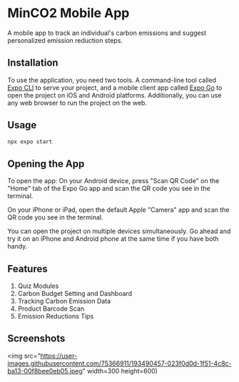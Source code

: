 # MinCO2 Mobile App

A mobile app to track an individual's carbon emissions and suggest personalized emission reduction steps.

## Installation

To use the application, you need two tools. A command-line tool called [Expo CLI](https://docs.expo.dev/get-started/installation/#1-expo-cli) to serve your project, and a mobile client app called [Expo Go](https://docs.expo.dev/get-started/installation/#2-expo-go-app-for-ios-and) to open the project on iOS and Android platforms. Additionally, you can use any web browser to run the project on the web.


## Usage

```python
npx expo start
```

## Opening the App
To open the app:
On your Android device, press "Scan QR Code" on the "Home" tab of the Expo Go app and scan the QR code you see in the terminal.

On your iPhone or iPad, open the default Apple "Camera" app and scan the QR code you see in the terminal.

You can open the project on multiple devices simultaneously. Go ahead and try it on an iPhone and Android phone at the same time if you have both handy.

## Features
1. Quiz Modules
2. Carbon Budget Setting and Dashboard
3. Tracking Carbon Emission Data
4. Product Barcode Scan 
5. Emission Reductions Tips

## Screenshots
<img src="https://user-images.githubusercontent.com/75366911/193490457-023f0d0d-1f51-4c8c-ba13-00f8bee0eb05.jpeg" width=300 height=600)








